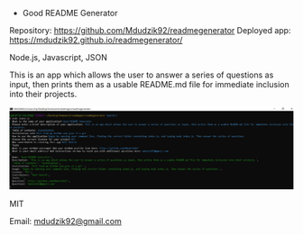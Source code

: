 * Good README Generator

<!-- Live link to deployed app -->
Repository: https://github.com/Mdudzik92/readmegenerator
Deployed app: https://mdudzik92.github.io/readmegenerator/

<!-- Technologies used -->
Node.js, Javascript, JSON

<!-- Explanation of what the app is -->
This is an app which allows the user to answer a series of questions as input, then prints them as a usable README.md file for immediate inclusion into their projects.

<!-- Screenshot -->
<img src="./img/Screenshot.jpg">

<!-- License -->
MIT

<!-- Contact information -->
Email: mdudzik92@gmail.com